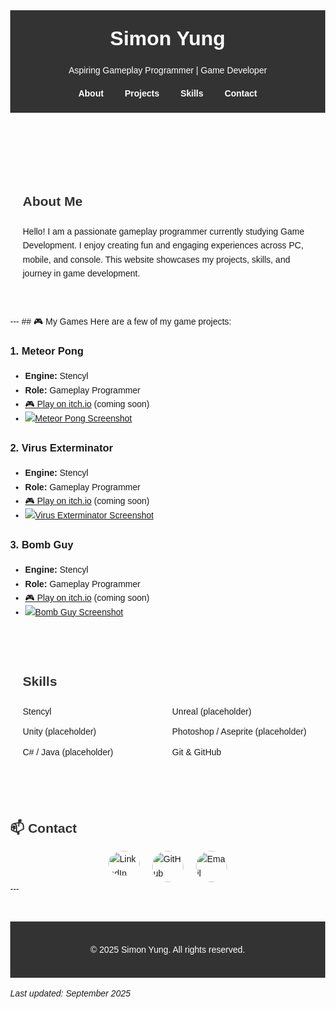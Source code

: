 <!DOCTYPE html>
<html lang="en">
<head>
  <meta charset="UTF-8">
  <meta name="viewport" content="width=device-width, initial-scale=1.0">
  <title>My Portfolio</title>
  <style>
    body {
      font-family: Arial, sans-serif;
      margin: 0;
      line-height: 1.6;
    }
    header {
      background: #333;
      color: #fff;
      padding: 20px 0;
      text-align: center;
    }
    header h1 {
      margin: 0;
      font-size: 2rem;
    }
    nav {
      margin-top: 10px;
    }
    nav a {
      color: #fff;
      margin: 0 15px;
      text-decoration: none;
      font-weight: bold;
    }
    section {
      max-width: 900px;
      margin: auto;
      padding: 40px 20px;
    }
    h2 {
      color: #333;
      margin-bottom: 20px;
    }
    .projects {
      display: flex;
      flex-wrap: wrap;
      gap: 20px;
    }
    .project {
      flex: 1 1 calc(33% - 20px);
      background: #f4f4f4;
      padding: 15px;
      border-radius: 10px;
      text-align: center;
    }
    .project img {
      max-width: 100%;
      border-radius: 8px;
    }
    .skills ul {
      columns: 2;
      list-style: none;
      padding: 0;
    }
    .skills li {
      margin-bottom: 10px;
    }
    .social-icons {
      display: flex;
      justify-content: center;
      gap: 20px;
      margin-top: 20px;
    }
    .social-icons img {
      width: 50px;
      border-radius: 50%;
      transition: transform 0.3s;
    }
    .social-icons img:hover {
      transform: scale(1.1);
    }
    footer {
      background: #333;
      color: #fff;
      text-align: center;
      padding: 20px;
      margin-top: 40px;
    }
  </style>
</head>
<body>

  <!-- Header -->
  <header>
    <h1>Simon Yung</h1>
    <p>Aspiring Gameplay Programmer | Game Developer
    <nav>
      <a href="#about">About</a>
      <a href="#projects">Projects</a>
      <a href="#skills">Skills</a>
      <a href="#contact">Contact</a>
    </nav>
  </header>
  
  <!-- About -->
  <section id="about">
    <h2>About Me</h2>
    <p>Hello! I am a passionate gameplay programmer currently studying Game Development. 
       I enjoy creating fun and engaging experiences across PC, mobile, and console. 
       This website showcases my projects, skills, and journey in game development.</p>
  </section>
---
 <!-- Projects -->
## 🎮 My Games
Here are a few of my game projects:

### 1. Meteor Pong
- **Engine:** Stencyl
- **Role:** Gameplay Programmer
- [🎮 Play on itch.io](https://your-game-link.com) (coming soon)
- [![Meteor Pong Screenshot](https://i.postimg.cc/764s2v5h/Meteor-Pong-Main-Title-Screen.png)](meteor-pong.html)


### 2. Virus Exterminator
- **Engine:** Stencyl
- **Role:** Gameplay Programmer
- [🎮 Play on itch.io](https://your-game-link.com) (coming soon)
- [![Virus Exterminator Screenshot](https://i.postimg.cc/8km8w4Gx/Virus-Exterminator-Main-Title-Screen.png)](virus-exterminator.html)


### 3. Bomb Guy
- **Engine:** Stencyl
- **Role:** Gameplay Programmer
- [🎮 Play on itch.io](https://your-game-link.com) (coming soon)
- [![Bomb Guy Screenshot](https://i.postimg.cc/dQrQFGY9/Bomb-Guy-Main-Title-Screen.png)](bomb-guy.html)

 <!-- Skills -->
  <section id="skills" class="skills">
    <h2>Skills</h2>
    <ul>
      <li>Stencyl</li>
      <li>Unity (placeholder)</li>
      <li>C# / Java (placeholder)</li>
      <li>Unreal (placeholder)</li>
      <li>Photoshop / Aseprite (placeholder)</li>
      <li>Git & GitHub</li>
    </ul>
  </section>

<!-- Contact -->
## 📫 Contact
 <div class="social-icons">
 <!-- LinkedIn -->
  <a href="https://www.linkedin.com/in/simon-yung-1061351a4/" target="_blank">
  <img src="https://cdn-icons-png.flaticon.com/512/2111/2111499.png" 
       alt="LinkedIn" width="40" height="40">
  </a>

  <!-- GitHub -->
  <a href="https://github.com/Simonyung007" target="_blank">
    <img src="https://cdn-icons-png.flaticon.com/512/2111/2111432.png" width="40" alt="GitHub">
  </a>
  <!-- Email -->
  <a href="mailto:simonyung007@gmail.com ">
    <img src="https://cdn-icons-png.flaticon.com/512/732/732200.png" width="40" alt="Email">
  </a>
</div>
---

  <!-- Footer -->
  <footer>
    <p>&copy; 2025 Simon Yung. All rights reserved.</p>
  </footer>

</body>
</html>

*Last updated: September 2025*
